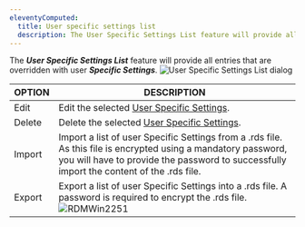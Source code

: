 ```yaml
---
eleventyComputed:
  title: User specific settings list
  description: The User Specific Settings List feature will provide all entries that are overridden with user Specific Settings.
---
```

The ***User Specific Settings List*** feature will provide all entries that are overridden with user ***Specific Settings***.
![User Specific Settings List dialog](https://cdnweb.devolutions.net/docs/docs_en_rdm_windows_RDMWin2250.png)

| OPTION | DESCRIPTION                                                                                                    |
|--------|----------------------------------------------------------------------------------------------------------------|
| Edit   | Edit the selected [User Specific Settings](/rdm/windows/commands/edit/setting-overrides/specific-settings/).   |
| Delete | Delete the selected [User Specific Settings](/rdm/windows/commands/edit/setting-overrides/specific-settings/). |
| Import | Import a list of user Specific Settings from a .rds file. As this file is encrypted using a mandatory password, you will have to provide the password to successfully import the content of the .rds file. |
| Export | Export a list of user Specific Settings into a .rds file. A password is required to encrypt the .rds file. ![RDMWin2251](https://cdnweb.devolutions.net/docs/docs_en_rdm_windows_RDMWin2251.png) |
